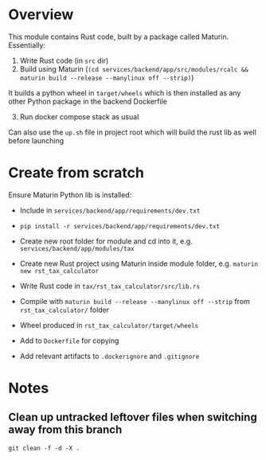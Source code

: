# Overview

This module contains Rust code, built by a package called Maturin.
Essentially:

1. Write Rust code (in ```src``` dir)
2. Build using Maturin (```(cd services/backend/app/src/modules/rcalc && maturin build --release --manylinux off --strip)```)

It builds a python wheel in ```target/wheels``` which is then installed as any other Python package in the backend Dockerfile

3. Run docker compose stack as usual

Can also use the ```up.sh``` file in project root which will build the rust lib as well before launching

# Create from scratch

Ensure Maturin Python lib is installed:
* Include in ```services/backend/app/requirements/dev.txt```
* ```pip install -r services/backend/app/requirements/dev.txt```

* Create new root folder for module and cd into it, e.g. ```services/backend/app/modules/tax```
* Create new Rust project using Maturin inside module folder, e.g. ```maturin new rst_tax_calculator```
* Write Rust code in ```tax/rst_tax_calculator/src/lib.rs```
* Compile with ```maturin build --release --manylinux off --strip``` from ```rst_tax_calculator/``` folder
* Wheel produced in ```rst_tax_calculator/target/wheels```
* Add to ```Dockerfile``` for copying
* Add relevant artifacts to ```.dockerignore``` and ```.gitignore```

# Notes

## Clean up untracked leftover files when switching away from this branch
```git clean -f -d -X .```
